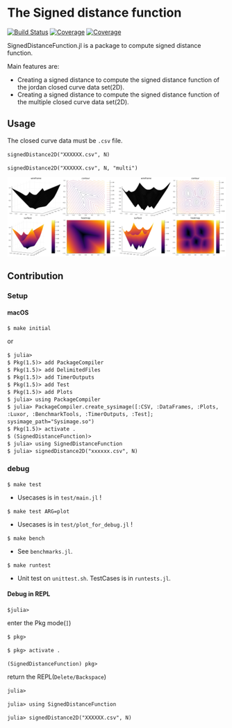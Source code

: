 # The Signed distance function

[![Build Status](https://app.travis-ci.com/jabelic/SignedDistanceFunction.jl.svg?branch=release)](https://app.travis-ci.com/jabelic/SignedDistanceFunction.jl)
[![Coverage](https://codecov.io/gh/jabelic/SignedDistanceFunction.jl/branch/main/graph/badge.svg)](https://codecov.io/gh/jabelic/SignedDistanceFunction.jl)
[![Coverage](https://coveralls.io/repos/github/jabelic/SignedDistanceFunction.jl/badge.svg?branch=main)](https://coveralls.io/github/jabelic/SignedDistanceFunction.jl?branch=main)


SignedDistanceFunction.jl is a package to compute signed distance function.

Main features are:

- Creating a signed distance to compute the signed distance function of the jordan closed curve data set(2D).
- Creating a signed distance to compute the signed distance function of the multiple closed curve data set(2D).

<!-- レベルセット法のためのレベルセット関数を計算する際に初期値として必要な付合付き距離関数を閉曲線データから提供する。■ -->

## Usage

The closed curve data must be `.csv` file.

`signedDistance2D("XXXXXX.csv", N)`

`signedDistance2D("XXXXXX.csv", N, "multi")`

<img src="./test/image/2x2interface_multicurves_multiprocess_300.png" width=50%><img src="./test/image/2x2multiple_curves_multicurves_multiprocess_300.png" width=50%>
## Contribution

### Setup

#### macOS

`$ make initial`

or

`$ julia>`  
`$ Pkg(1.5)> add PackageCompiler`  
`$ Pkg(1.5)> add DelimitedFiles`  
`$ Pkg(1.5)> add TimerOutputs`  
`$ Pkg(1.5)> add Test`  
`$ Pkg(1.5)> add Plots`  
`$ julia> using PackageCompiler`  
`$ julia> PackageCompiler.create_sysimage([:CSV, :DataFrames, :Plots, :Luxor, :BenchmarkTools, :TimerOutputs, :Test]; sysimage_path="Sysimage.so")`  
`$ Pkg(1.5)> activate .`  
`$ (SignedDistanceFunction)>`  
`$ julia> using SignedDistanceFunction`  
`$ julia> signedDistance2D("xxxxxx.csv", N)`  


### debug

`$ make test`
- Usecases is in `test/main.jl` !

`$ make test ARG=plot`
- Usecases is in `test/plot_for_debug.jl` !

`$ make bench`
- See `benchmarks.jl`.

`$ make runtest`
- Unit test on `unittest.sh`. TestCases is in `runtests.jl`.

#### Debug in REPL

`$julia>`

enter the Pkg mode(`]`)

`$ pkg>`

`$ pkg> activate .`

`(SignedDistanceFunction) pkg>`

return the REPL(`Delete/Backspace`)

`julia> `

`julia> using SignedDistanceFunction`

`julia> signedDistance2D("XXXXXX.csv", N)`

<!-- Plots sample data: 

`julia> using CSV, DataFrames, Plots, DelimitedFiles, Luxor, BenchmarkTools`

`julia> gamma = readdlm("data.csv", ',', Float64)`

`julia> plot(gamma[:, 1], gamma[:, 2], st=:scatter, title="infty_shape", markersize=2, grid=false)` 

`julia>  savefig("interface.png") -->
